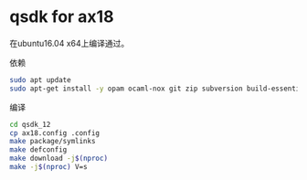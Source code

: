 # qsdk for ax18

在ubuntu16.04 x64上编译通过。

依赖

```bash
sudo apt update
sudo apt-get install -y opam ocaml-nox git zip subversion build-essential flex wget gawk unzip man file zlib1g-dev libssl-dev libncurses5-dev python
```

编译

```bash
cd qsdk_12
cp ax18.config .config
make package/symlinks
make defconfig
make download -j$(nproc)
make -j$(nproc) V=s
```
